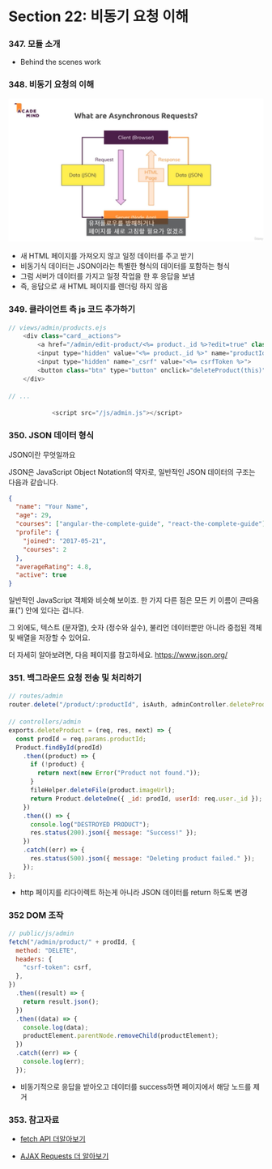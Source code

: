 # Section 22: 비동기 요청 이해

### 347. 모듈 소개

- Behind the scenes work

### 348. 비동기 요청의 이해

![](./images/[22]asynchronous.png)

- 새 HTML 페이지를 가져오지 않고 일정 데이터를 주고 받기
- 비동기식 데이터는 JSON이라는 특별한 형식의 데이터를 포함하는 형식
- 그럼 서버가 데이터를 가지고 일정 작업을 한 후 응답을 보냄
- 즉, 응답으로 새 HTML 페이지를 렌더링 하지 않음

### 349. 클라이언트 측 js 코드 추가하기

```js
// views/admin/products.ejs
    <div class="card__actions">
        <a href="/admin/edit-product/<%= product._id %>?edit=true" class="btn">Edit</a>
        <input type="hidden" value="<%= product._id %>" name="productId">
        <input type="hidden" name="_csrf" value="<%= csrfToken %>">
        <button class="btn" type="button" onclick="deleteProduct(this)">Delete</button>
    </div>

// ...

            <script src="/js/admin.js"></script>

```

### 350. JSON 데이터 형식

JSON이란 무엇일까요

JSON은 JavaScript Object Notation의 약자로, 일반적인 JSON 데이터의 구조는 다음과 같습니다.

```json
{
  "name": "Your Name",
  "age": 29,
  "courses": ["angular-the-complete-guide", "react-the-complete-guide"],
  "profile": {
    "joined": "2017-05-21",
    "courses": 2
  },
  "averageRating": 4.8,
  "active": true
}
```

일반적인 JavaScript 객체와 비슷해 보이죠. 한 가지 다른 점은 모든 키 이름이 큰따옴표(") 안에 있다는 겁니다.

그 외에도, 텍스트 (문자열), 숫자 (정수와 실수), 불리언 데이터뿐만 아니라 중첩된 객체 및 배열을 저장할 수 있어요.

더 자세히 알아보려면, 다음 페이지를 참고하세요. https://www.json.org/

### 351. 백그라운드 요청 전송 및 처리하기

```js
// routes/admin
router.delete("/product/:productId", isAuth, adminController.deleteProduct);

// controllers/admin
exports.deleteProduct = (req, res, next) => {
  const prodId = req.params.productId;
  Product.findById(prodId)
    .then((product) => {
      if (!product) {
        return next(new Error("Product not found."));
      }
      fileHelper.deleteFile(product.imageUrl);
      return Product.deleteOne({ _id: prodId, userId: req.user._id });
    })
    .then(() => {
      console.log("DESTROYED PRODUCT");
      res.status(200).json({ message: "Success!" });
    })
    .catch((err) => {
      res.status(500).json({ message: "Deleting product failed." });
    });
};
```

- http 페이지를 리다이렉트 하는게 아니라 JSON 데이터를 return 하도록 변경

### 352 DOM 조작

```js
// public/js/admin
fetch("/admin/product/" + prodId, {
  method: "DELETE",
  headers: {
    "csrf-token": csrf,
  },
})
  .then((result) => {
    return result.json();
  })
  .then((data) => {
    console.log(data);
    productElement.parentNode.removeChild(productElement);
  })
  .catch((err) => {
    console.log(err);
  });
```

- 비동기적으로 응답을 받아오고 데이터를 success하면 페이지에서 해당 노드를 제거

### 353. 참고자료

- [fetch API 더알아보기](https://developers.google.com/web/updates/2015/03/introduction-to-fetch)

- [AJAX Requests 더 알아보기](https://developer.mozilla.org/en-US/docs/Web/Guide/AJAX/Getting_Started)
